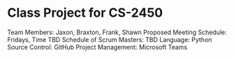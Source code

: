 # Class Project for CS-2450

Team Members: Jaxon, Braxton, Frank, Shawn
Proposed Meeting Schedule: Fridays, Time TBD
Schedule of Scrum Masters: TBD
Language: Python
Source Control: GitHub
Project Management: Microsoft Teams